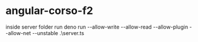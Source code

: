# angular-corso-f2

inside server folder run
deno run --allow-write --allow-read --allow-plugin --allow-net --unstable .\server.ts
